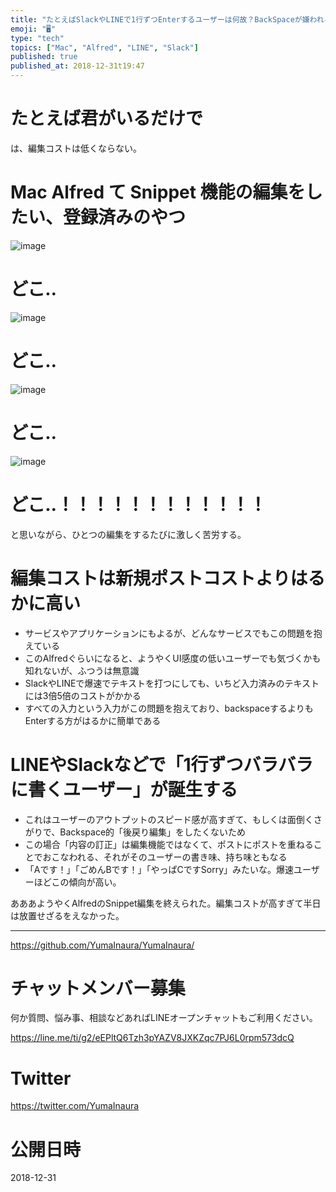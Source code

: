 ```yaml
---
title: "たとえばSlackやLINEで1行ずつEnterするユーザーは何故？BackSpaceが嫌われる理由。 #UI #UX #ユーザー行動 #デ"
emoji: "🖥"
type: "tech"
topics: ["Mac", "Alfred", "LINE", "Slack"]
published: true
published_at: 2018-12-31t19:47
---
```


# たとえば君がいるだけで

は、編集コストは低くならない。

# Mac Alfred て Snippet 機能の編集をしたい、登録済みのやつ

![image](https://user-images.githubusercontent.com/13635059/50558680-ab4db300-0d33-11e9-9ed0-373f2236acac.png)

# どこ‥

![image](https://user-images.githubusercontent.com/13635059/50558873-d258b480-0d34-11e9-9723-1735e2bb82f7.png)

# どこ‥
![image](https://user-images.githubusercontent.com/13635059/50558685-b56fb180-0d33-11e9-9482-9efebe92b477.png)

# どこ‥

![image](https://user-images.githubusercontent.com/13635059/50558876-d5ec3b80-0d34-11e9-9220-185f235db010.png)

# どこ‥！！！！！！！！！！！！

と思いながら、ひとつの編集をするたびに激しく苦労する。


# 編集コストは新規ポストコストよりはるかに高い

- サービスやアプリケーションにもよるが、どんなサービスでもこの問題を抱えている
- このAlfredぐらいになると、ようやくUI感度の低いユーザーでも気づくかも知れないが、ふつうは無意識
- SlackやLINEで爆速でテキストを打つにしても、いちど入力済みのテキストには3倍5倍のコストがかかる
- すべての入力という入力がこの問題を抱えており、backspaceするよりもEnterする方がはるかに簡単である

# LINEやSlackなどで「1行ずつバラバラに書くユーザー」が誕生する

- これはユーザーのアウトプットのスピード感が高すぎて、もしくは面倒くさがりで、Backspace的「後戻り編集」をしたくないため
- この場合「内容の訂正」は編集機能ではなくて、ポストにポストを重ねることでおこなわれる、それがそのユーザーの書き味、持ち味ともなる
- 「Aです！」「ごめんBです！」「やっぱCですSorry」みたいな。爆速ユーザーほどこの傾向が高い。

あああようやくAlfredのSnippet編集を終えられた。編集コストが高すぎて半日は放置せざるをえなかった。

---

https://github.com/YumaInaura/YumaInaura/








<!-- Update From Qiita API -->

# チャットメンバー募集


何か質問、悩み事、相談などあればLINEオープンチャットもご利用ください。

https://line.me/ti/g2/eEPltQ6Tzh3pYAZV8JXKZqc7PJ6L0rpm573dcQ





# Twitter


https://twitter.com/YumaInaura


<!-- Update From Qiita API -->



# 公開日時

2018-12-31
